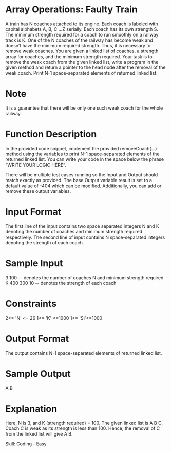# Array Operations: Faulty Train

A train has N coaches attached to its engine. Each coach is labeled with capital alphabets A, B, C …Z serially. Each coach has its own strength S.
The minimum strength required for a coach to run smoothly on a railway track is K.
One of the N coaches of the railway has become weak and doesn’t have the minimum required strength. Thus, it is necessary to remove weak coaches.
You are given a linked list of coaches, a strength array for coaches, and the minimum strength required.
Your task is to remove the weak coach from the given linked list, write a program in the given method and return a pointer to the head node after the removal of the weak coach.
Print N-1 space-separated elements of returned linked list.

# Note
It is a guarantee that there will be only one such weak coach for the whole railway.
 
# Function Description
In the provided code snippet, implement the provided removeCoach(...) method using the variables to print N-1 space-separated elements of the returned linked list. You can write your code in the space below the phrase “WRITE YOUR LOGIC HERE”. 

There will be multiple test cases running so the Input and Output should match exactly as provided.
The base Output variable result is set to a default value of -404 which can be modified. Additionally, you can add or remove these output variables.


# Input Format
The first line of the input contains two space separated integers N and K denoting the number of coaches and minimum strength required respectively.
The second line of input contains N space-separated integers denoting the strength of each coach.
 
# Sample Input
3 100             -- denotes the number of coaches N and minimum strength required K
400 300 10    -- denotes the strength of each coach

# Constraints
2<= 'N' <= 26
1<= 'K' <=1000
1<= 'Si'<=1000

# Output Format 
The output contains N-1 space-separated elements of returned linked list.

# Sample Output
A B
 
# Explanation
Here, N is 3, and K (strength required) = 100.
The given linked list is A B C.
Coach C is weak as its strength is less than 100. Hence, the removal of C from the linked list will give A B.

Skill: Coding - Easy